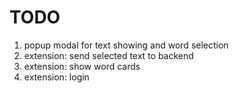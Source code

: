 # TODO
1. popup modal for text showing and word selection
2. extension: send selected text to backend
3. extension: show word cards
1. extension: login
